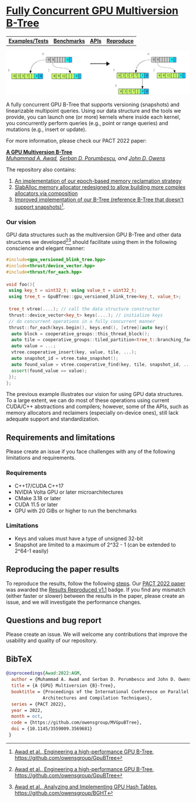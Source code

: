 # [Fully Concurrent GPU Multiversion B-Tree](https://dl.acm.org/doi/10.1145/3559009.3569681)


<table><tr>
<th><b><a href="https://github.com/owensgroup/MVGpuBTree/tree/main/test">Examples/Tests</a></b></th>
<th><b><a href="https://github.com/owensgroup/MVGpuBTree/tree/main/benchmarks">Benchmarks</a></b></th>
<th><b><a href="apis.md">APIs</a></b></th>
<th><b><a href="reproduce.md">Reproduce</a></b></th>
</tr></table>


![Multiversion B-Tree](/docs/vbtree-nobg.png)


A fully concurrent GPU B-Tree that supports versioning (snapshots) and linearizable multipoint queries. Using our data structure and the tools we provide, you can launch one (or more) kernels where inside each kernel, you concurrently perform queries (e.g., point or range queries) and mutations (e.g., insert or update).


For more information, please check our PACT 2022 paper:

[**A GPU Multiversion B-Tree**](https://dl.acm.org/doi/10.1145/3559009.3569681)<br>
*[Muhammad A. Awad](https://maawad.github.io/), [Serban D. Porumbescu](https://web.cs.ucdavis.edu/~porumbes/), and [John D. Owens](https://www.ece.ucdavis.edu/~jowens/)*

The repository also contains:
1. [An implementation of our epoch-based memory reclamation strategy](https://github.com/owensgroup/MVGpuBTree/blob/main/include/memory_reclaimer.hpp)
2. [SlabAlloc memory allocator redesigned to allow building more complex allocators via composition](https://github.com/owensgroup/MVGpuBTree/blob/main/include/slab_alloc.hpp)
3. [Improved implementation of our B-Tree (reference B-Tree that doesn't support snapshots)](https://github.com/owensgroup/MVGpuBTree/blob/main/include/gpu_blink_tree.hpp)[^1].

### Our vision

GPU data structures such as the multiversion GPU B-Tree and other data structures we developed[^1][^2] should facilitate using them in the following conscience and elegant manner:

```c++
#include<gpu_versioned_blink_tree.hpp>
#include<thrust/device_vector.hpp>
#include<thrust/for_each.hpp>

void foo(){
 using key_t = uint32_t; using value_t = uint32_t;
 using tree_t = GpuBTree::gpu_versioned_blink_tree<key_t, value_t>;
 
 tree_t vtree(....); // call the data structure constructor 
 thrust::device_vector<key_t> keys(....); // initialize keys
 // do concurrent operations in a fully concurrent manner
 thrust::for_each(keys.begin(), keys.end(), [vtree](auto key){ 
  auto block = cooperative_groups::this_thread_block();
  auto tile = cooperative_groups::tiled_partition<tree_t::branching_factor>(block);
  auto value = ...;
  vtree.cooperative_insert(key, value, tile, ...);
  auto snapshot_id = vtree.take_snapshot();
  auto found_value = vtree.cooperative_find(key, tile, snapshot_id, ...);
  assert(found_value == value);
 });
};
```

The previous example illustrates our vision for using GPU data structures. To a large extent, we can do most of these operations using current CUDA/C++ abstractions and compilers; however, some of the APIs, such as memory allocators and reclaimers (especially on-device ones), still lack adequate support and standardization.  



## Requirements and limitations
Please create an issue if you face challenges with any of the following limitations and requirements.
### Requirements
* C++17/CUDA C++17
* NVIDIA Volta GPU or later microarchitectures
* CMake 3.18 or later
* CUDA 11.5 or later
* GPU with 20 GiBs or higher to run the benchmarks

### Limitations
* Keys and values must have a type of unsigned 32-bit
* Snapshot are limited to a maximum of 2^32 - 1 (can be extended to 2^64-1 easily)

## Reproducing the paper results
To reproduce the results, follow the following [steps](reproduce.md). Our [PACT 2022 paper](https://dl.acm.org/doi/10.1145/3559009.3569681) was awarded the [Results Reproduced v1.1](https://www.acm.org/publications/policies/artifact-review-and-badging-current) badge. If you find any mismatch (either faster or slower) between the results in the paper, please create an issue, and we will investigate the performance changes.

## Questions and bug report
Please create an issue. We will welcome any contributions that improve the usability and quality of our repository.

## BibTeX
```bibtex
@inproceedings{Awad:2022:AGM,
  author = {Muhammad A. Awad and Serban D. Porumbescu and John D. Owens},
  title = {A {GPU} Multiversion {B}-Tree},
  booktitle = {Proceedings of the International Conference on Parallel
              Architectures and Compilation Techniques},
  series = {PACT 2022},
  year = 2022,
  month = oct,
  code = {https://github.com/owensgroup/MVGpuBTree},
  doi = {10.1145/3559009.3569681}
 }
```


[^1]: [Awad et al., Engineering a high-performance GPU B-Tree](https://escholarship.org/uc/item/1ph2x5td), https://github.com/owensgroup/GpuBTree
[^2]: [Awad et al., Analyzing and Implementing GPU Hash Tables](https://escholarship.org/uc/item/6cb1q6rz), https://github.com/owensgroup/BGHT
